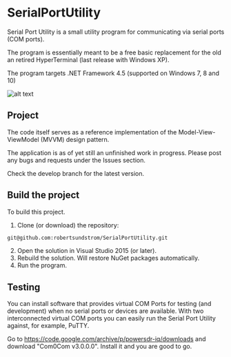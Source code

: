 # SerialPortUtility

Serial Port Utility is a small utility program for communicating via serial ports (COM ports).

The program is essentially meant to be a free basic replacement for the old an retired HyperTerminal (last release with Windows XP).

The program targets .NET Framework 4.5 (supported on Windows 7, 8 and 10)

![alt text](https://github.com/robertsundstrom/SerialPortUtility/blob/master/Images/Terminal.png "Serial Port Utility: Terminal")

## Project

The code itself serves as a reference implementation of the Model-View-ViewModel (MVVM) design pattern.

The application is as of yet still an unfinished work in progress. Please post any bugs and requests under the Issues section.

Check the develop branch for the latest version.

## Build the project

To build this project.

1. Clone (or download) the repository:

```sh
git@github.com:robertsundstrom/SerialPortUtility.git
```

2. Open the solution in Visual Studio 2015 (or later).
3. Rebuild the solution. Will restore NuGet packages automatically.
4. Run the program.

## Testing

You can install software that provides virtual COM Ports for testing (and development) when no serial ports or devices are available. With two interconnected virtual COM ports you can easily run the Serial Port Utility against, for example, PuTTY.

Go to https://code.google.com/archive/p/powersdr-iq/downloads and download "Com0Com v3.0.0.0". Install it and you are good to go.